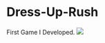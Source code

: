 # Dress-Up-Rush
First Game I Developed.
<img src="https://drive.google.com/file/d/1sT-Tw1Yp7F05JnxV-aUytF0PpidBaXyV/view?usp=share_link" width="auto">